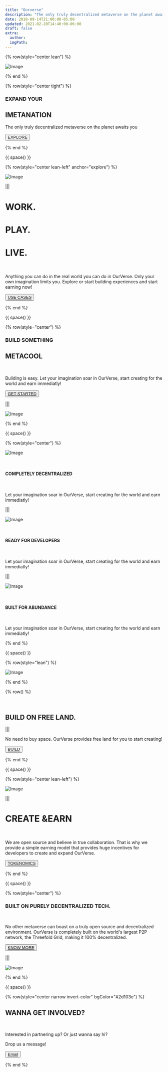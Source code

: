 ```yaml
---
title: "Ourverse"
description: "The only truly decentralized metaverse on the planet awaits you."
date: 2018-09-14T21:00:00-05:00
updated: 2021-02-20T14:40:00-06:00
draft: false
extra:
  author:
  imgPath:
---
```


<!-- section 1 (header) -->

{% row(style="center lean") %}

![Image](/images/OVAsset-10.jpg#large)

{% end %}

{% row(style="center tight") %}

### EXPAND YOUR

## **IMETANATION**

The only truly decentralized metaverse on the planet awaits you

<button>[EXPLORE](#explore)</a></button>

{% end %}

{{ space() }}

{% row(style="center lean-left" anchor="explore") %}

![Image](/images/OVAsset-11.jpg)

|||

# WORK.

# PLAY.

# **LIVE.**

<br/>

Anything you can do in the real world you can do in OurVerse. Only your own imagination limits you. Explore or start building experiences and start earning now!

<button>[USE CASES](/use-cases)</button>

{% end %}

{{ space() }}

{% row(style="center") %}

### BUILD SOMETHING

## **METACOOL**

<br />

Building is easy. Let your imagination soar in OurVerse, start creating for the world and earn immediatly!

<button>[GET STARTED](/)</button>

|||

![Image](/images/OVAsset-12.jpg)

{% end %}

{{ space() }}

{% row(style="center") %}

![Image](/images/OVAsset-13.jpg)

<br />

#### COMPLETELY **DECENTRALIZED**

<br/>

Let your imagination soar in OurVerse, start creating for the world and earn immediatly!

|||

![Image](/images/OVAsset-14.jpg)

<br />

#### READY FOR **DEVELOPERS**

<br/>

Let your imagination soar in OurVerse, start creating for the world and earn immediatly!

|||

![Image](/images/OVAsset-15.jpg)

<br />

#### BUILT FOR **ABUNDANCE**

<br/>

Let your imagination soar in OurVerse, start creating for the world and earn immediatly!

{% end %}

{{ space() }}

{% row(style="lean") %}

![Image](/images/OVAsset-16.jpg)

{% end %}

{% row() %}

<br />

## BUILD ON **FREE LAND.**

|||

No need to buy space. OurVerse provides free land for you to start creating!

<button>[BUILD](/)</button>

{% end %}

{{ space() }}

{% row(style="center lean-left") %}

![Image](/images/OVAsset-17.jpg)

|||

# CREATE **&EARN**

<br/>

We are open source and believe in true collaboration. That is why we provide a simple earning model that provides huge incentives for developers to create and expand OurVerse.

<button>[TOKENOMICS](/learn-more)</button>

{% end %}

{{ space() }}

{% row(style="center") %}

### BUILT ON PURELY **DECENTRALIZED TECH.**

<br />

No other metaverse can boast on a truly open source and decentralized environment. OurVerse is completely built on the world's largest P2P network, the Threefold Grid, making it 100% decentralized.

<button>[KNOW MORE](/)</button>

|||

![Image](/images/OVAsset-18.jpg)

{% end %}

{{ space() }}

{% row(style="center narrow invert-color" bgColor="#2d103e") %}

## WANNA GET **INVOLVED?**

<br/>

Interested in partnering up? Or just wanna say hi?

Drop us a message!

<button>[Email](/)</button>

{% end %}

